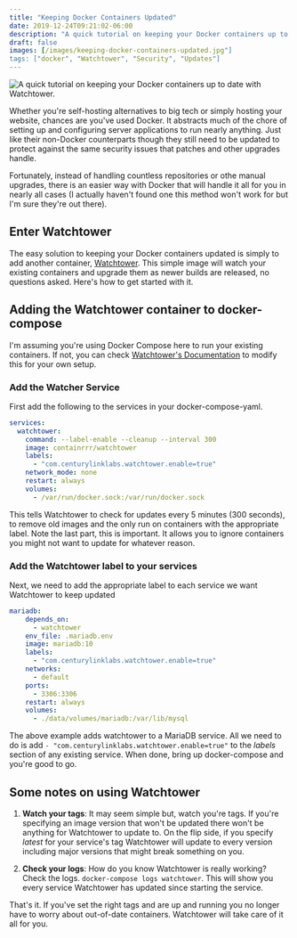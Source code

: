 ```yaml
---
title: "Keeping Docker Containers Updated"
date: 2019-12-24T09:21:02-06:00
description: "A quick tutorial on keeping your Docker containers up to date with Watchtower."
draft: false
images: [/images/keeping-docker-containers-updated.jpg"]
tags: ["docker", "Watchtower", "Security", "Updates"]
---
```


![A quick tutorial on keeping your Docker containers up to date with Watchtower.](/images/keeping-docker-containers-updated.jpg)

Whether you're self-hosting alternatives to big tech or simply hosting your website, chances are you've used Docker. It abstracts much of the chore of setting up and configuring server applications to run nearly anything. Just like their non-Docker counterparts though they still need to be updated to protect against the same security issues that patches and other upgrades handle.

Fortunately, instead of handling countless repositories or othe manual upgrades, there is an easier way with Docker that will handle it all for you in nearly all cases (I actually haven't found one this method won't work for but I'm sure they're out there).

## Enter Watchtower

The easy solution to keeping your Docker containers updated is simply to add another container, [Watchtower](https://github.com/containrrr/watchtower). This simple image will watch your existing containers and upgrade them as newer builds are released, no questions asked. Here's how to get started with it.

## Adding the Watchtower container to docker-compose

I'm assuming you're using Docker Compose here to run your existing containers. If not, you can check [Watchtower's Documentation](https://hub.docker.com/r/v2tec/watchtower) to modify this for your own setup.

### Add the Watcher Service

First add the following to the services in your docker-compose-yaml.

```yaml
services:
  watchtower:
    command: --label-enable --cleanup --interval 300
    image: containrrr/watchtower
    labels:
      - "com.centurylinklabs.watchtower.enable=true"
    network_mode: none
    restart: always
    volumes:
      - /var/run/docker.sock:/var/run/docker.sock
```

This tells Watchtower to check for updates every 5 minutes (300 seconds), to remove old images and the only run on containers with the appropriate label. Note the last part, this is important. It allows you to ignore containers you might not want to update for whatever reason.

### Add the Watchtower label to your services

Next, we need to add the appropriate label to each service we want Watchtower to keep updated

```yaml
mariadb:
    depends_on:
      - watchtower
    env_file: .mariadb.env
    image: mariadb:10
    labels:
      - "com.centurylinklabs.watchtower.enable=true"
    networks:
      - default
    ports:
      - 3306:3306
    restart: always
    volumes:
      - ./data/volumes/mariadb:/var/lib/mysql
```

The above example adds watchtower to a MariaDB service. All we need to do is add `- "com.centurylinklabs.watchtower.enable=true"` to the _labels_ section of any existing service. When done, bring up docker-compose and you're good to go.

## Some notes on using Watchtower

1. __Watch your tags__: It may seem simple but, watch you're tags. If you're specifying an image version that won't be updated there won't be anything for Watchtower to update to. On the flip side, if you specify _latest_ for your service's tag Watchtower will update to every version including major versions that might break something on you.

2. __Check your logs__: How do you know Watchtower is really working? Check the logs. `docker-compose logs watchtower`. This will show you every service Watchtower has updated since starting the service.

That's it. If you've set the right tags and are up and running you no longer have to worry about out-of-date containers. Watchtower will take care of it all for you.

